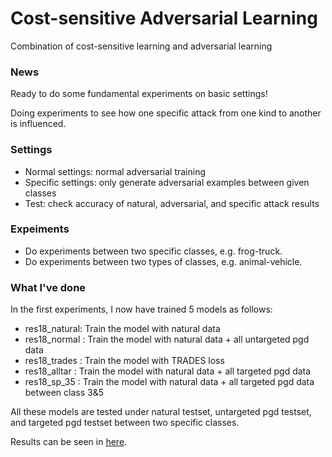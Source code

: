 # Cost-sensitive Adversarial Learning
Combination of cost-sensitive learning and adversarial learning

### News
Ready to do some fundamental experiments on basic settings!

Doing experiments to see how one specific attack from one kind to another is influenced.

### Settings
- Normal settings: normal adversarial training
- Specific settings: only generate adversarial examples between given classes
- Test: check accuracy of natural, adversarial, and specific attack results

### Expeiments
- Do experiments between two specific classes, e.g. frog-truck.
- Do experiments between two types of classes, e.g. animal-vehicle.

### What I've done
In the first experiments, I now have trained 5 models as follows:
- res18_natural: Train the model with natural data
- res18_normal : Train the model with natural data + all untargeted pgd data
- res18_trades : Train the model with TRADES loss
- res18_alltar : Train the model with natural data + all targeted pgd data
- res18_sp_35  : Train the model with natural data + all targeted pgd data between class 3&5

All these models are tested under natural testset, untargeted pgd testset, and targeted pgd testset between two specific classes.

Results can be seen in [here](result.txt).